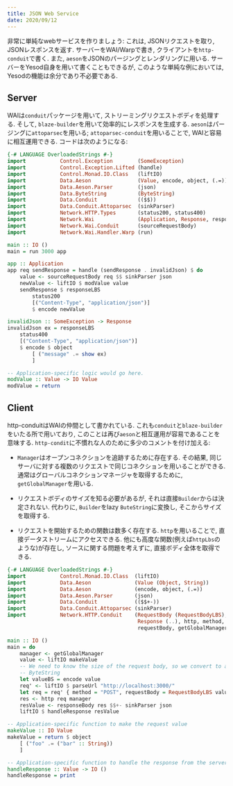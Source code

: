 ```yaml
---
title: JSON Web Service
date: 2020/09/12
---
```


非常に単純なwebサービスを作りましょう: これは, JSONリクエストを取り, JSONレスポンスを返す. サーバーをWAI/Warpで書き, クライアントを`http-conduit`で書く. また, `aeson`をJSONのパージングとレンダリングに用いる. サーバーをYesod自身を用いて書くこともできるが, このような単純な例においては, Yesodの機能は余分であり不必要である.

## Server

WAIは`conduit`パッケージを用いて, ストリーミングリクエストボディを処理する. そして, `blaze-builder`を用いて効率的にレスポンスを生成する. `aeson`はパージングに`attoparsec`を用いる; `attoparsec-conduit`を用いることで, WAIと容易に相互運用できる. コードは次のようになる:

``` haskell
{-# LANGUAGE OverloadedStrings #-}
import           Control.Exception        (SomeException)
import           Control.Exception.Lifted (handle)
import           Control.Monad.IO.Class   (liftIO)
import           Data.Aeson               (Value, encode, object, (.=))
import           Data.Aeson.Parser        (json)
import           Data.ByteString          (ByteString)
import           Data.Conduit             (($$))
import           Data.Conduit.Attoparsec  (sinkParser)
import           Network.HTTP.Types       (status200, status400)
import           Network.Wai              (Application, Response, responseLBS)
import           Network.Wai.Conduit      (sourceRequestBody)
import           Network.Wai.Handler.Warp (run)

main :: IO ()
main = run 3000 app

app :: Application
app req sendResponse = handle (sendResponse . invalidJson) $ do
    value <- sourceRequestBody req $$ sinkParser json
    newValue <- liftIO $ modValue value
    sendResponse $ responseLBS
        status200
        [("Content-Type", "application/json")]
        $ encode newValue

invalidJson :: SomeException -> Response
invalidJson ex = responseLBS
    status400
    [("Content-Type", "application/json")]
    $ encode $ object
        [ ("message" .= show ex)
        ]

-- Application-specific logic would go here.
modValue :: Value -> IO Value
modValue = return
```

## Client

http-conduitはWAIの仲間として書かれている. これも`conduit`と`blaze-builder`をいたる所で用いており, このことは再び`aeson`と相互運用が容易であることを意味する. `http-condit`に不慣れな人のために多少のコメントを付け加える:

- `Manager`はオープンコネクションを追跡するために存在する. その結果, 同じサーバに対する複数のリクエストで同じコネクションを用いることができる. 通常はグローバルコネクションマネージャを取得するために, `getGlobalManager`を用いる.

- リクエストボディのサイズを知る必要があるが, それは直接`Builder`からは決定されない. 代わりに, `Builder`をlazy `ButeString`に変換し, そこからサイズを取得する.

- リクエストを開始するための関数は数多く存在する. `http`を用いることで, 直接データストリームにアクセスできる. 他にも高度な関数(例えば`httpLbs`のような)が存在し, ソースに関する問題を考えずに, 直接ボディ全体を取得できる.

``` haskell
{-# LANGUAGE OverloadedStrings #-}
import           Control.Monad.IO.Class  (liftIO)
import           Data.Aeson              (Value (Object, String))
import           Data.Aeson              (encode, object, (.=))
import           Data.Aeson.Parser       (json)
import           Data.Conduit            (($$+-))
import           Data.Conduit.Attoparsec (sinkParser)
import           Network.HTTP.Conduit    (RequestBody (RequestBodyLBS),
                                          Response (..), http, method, parseUrl,
                                          requestBody, getGlobalManager)

main :: IO ()
main = do
    manager <- getGlobalManager
    value <- liftIO makeValue
    -- We need to know the size of the request body, so we convert to a
    -- ByteString
    let valueBS = encode value
    req' <- liftIO $ parseUrl "http://localhost:3000/"
    let req = req' { method = "POST", requestBody = RequestBodyLBS valueBS }
    res <- http req manager
    resValue <- responseBody res $$+- sinkParser json
    liftIO $ handleResponse resValue

-- Application-specific function to make the request value
makeValue :: IO Value
makeValue = return $ object
    [ ("foo" .= ("bar" :: String))
    ]

-- Application-specific function to handle the response from the server
handleResponse :: Value -> IO ()
handleResponse = print
```